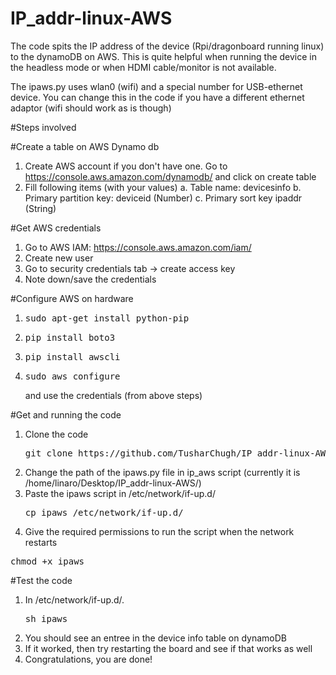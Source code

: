 # IP_addr-linux-AWS
The code spits the IP address of the device (Rpi/dragonboard running linux) to the dynamoDB on AWS. This is quite helpful when running the device in the headless mode or when HDMI cable/monitor is not available.

The ipaws.py uses wlan0 (wifi) and a special number for USB-ethernet device. You can change this in the code if you have a different ethernet adaptor (wifi should work as is though)

#Steps involved

#Create a table on AWS Dynamo db
1. Create AWS account if you don't have one. Go to https://console.aws.amazon.com/dynamodb/ and click on create table
2. Fill following items (with your values) 
  a. Table name: devicesinfo
  b. Primary partition key: deviceid (Number)
  c. Primary sort key	ipaddr (String)

#Get AWS credentials
1. Go to AWS IAM: https://console.aws.amazon.com/iam/
2. Create new user
3. Go to security credentials tab -> create access key 
4. Note down/save the credentials

#Configure AWS on hardware
1. <pre>sudo apt-get install python-pip</pre>
2. <pre>pip install boto3</pre>
3. <pre>pip install awscli</pre>
4. <pre>sudo aws configure</pre> and use the credentials (from above steps)

#Get and running the code
1. Clone the code
   <pre>git clone https://github.com/TusharChugh/IP_addr-linux-AWS.git</pre>
2. Change the path of the ipaws.py file in ip_aws script (currently it is /home/linaro/Desktop/IP_addr-linux-AWS/)
3. Paste the ipaws script in /etc/network/if-up.d/
   <pre>cp ipaws /etc/network/if-up.d/</pre>
4. Give the required permissions to run the script when the network restarts
  <pre>chmod +x ipaws</pre>

#Test the code
1. In /etc/network/if-up.d/. 
   <pre>sh ipaws</pre>
2. You should see an entree in the device info table on dynamoDB
3. If it worked, then try restarting the board and see if that works as well
4. Congratulations, you are done!
